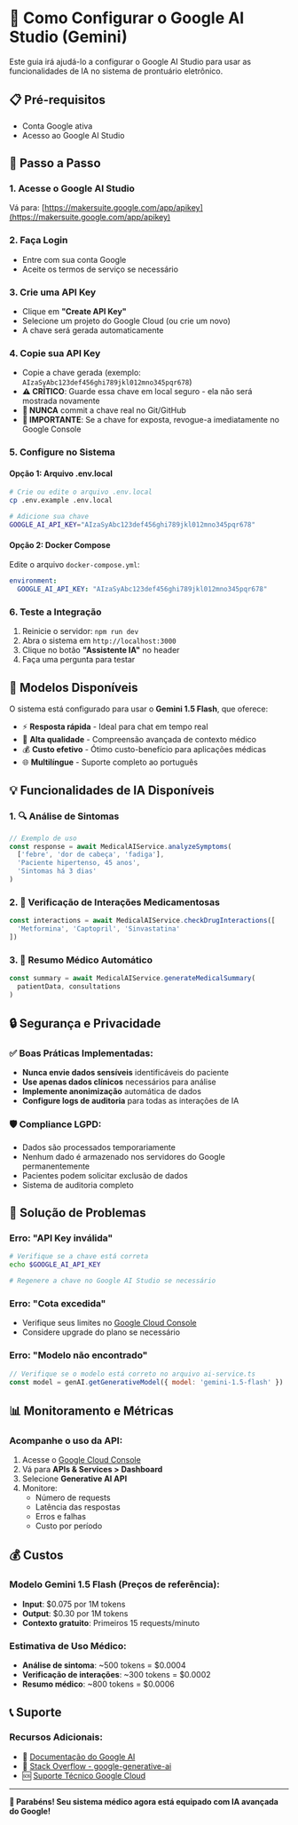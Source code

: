 # 🤖 Como Configurar o Google AI Studio (Gemini)

Este guia irá ajudá-lo a configurar o Google AI Studio para usar as funcionalidades de IA no sistema de prontuário eletrônico.

## 📋 Pré-requisitos

- Conta Google ativa
- Acesso ao Google AI Studio

## 🚀 Passo a Passo

### 1. Acesse o Google AI Studio
Vá para: [https://makersuite.google.com/app/apikey](https://makersuite.google.com/app/apikey)

### 2. Faça Login
- Entre com sua conta Google
- Aceite os termos de serviço se necessário

### 3. Crie uma API Key
- Clique em **"Create API Key"**
- Selecione um projeto do Google Cloud (ou crie um novo)
- A chave será gerada automaticamente

### 4. Copie sua API Key
- Copie a chave gerada (exemplo: `AIzaSyAbc123def456ghi789jkl012mno345pqr678`)
- **⚠️ CRÍTICO**: Guarde essa chave em local seguro - ela não será mostrada novamente
- **🔐 NUNCA** commit a chave real no Git/GitHub
- **🚨 IMPORTANTE**: Se a chave for exposta, revogue-a imediatamente no Google Console

### 5. Configure no Sistema

#### Opção 1: Arquivo .env.local
```bash
# Crie ou edite o arquivo .env.local
cp .env.example .env.local

# Adicione sua chave
GOOGLE_AI_API_KEY="AIzaSyAbc123def456ghi789jkl012mno345pqr678"
```

#### Opção 2: Docker Compose
Edite o arquivo `docker-compose.yml`:
```yaml
environment:
  GOOGLE_AI_API_KEY: "AIzaSyAbc123def456ghi789jkl012mno345pqr678"
```

### 6. Teste a Integração
1. Reinicie o servidor: `npm run dev`
2. Abra o sistema em `http://localhost:3000`
3. Clique no botão **"Assistente IA"** no header
4. Faça uma pergunta para testar

## 🔧 Modelos Disponíveis

O sistema está configurado para usar o **Gemini 1.5 Flash**, que oferece:

- ⚡ **Resposta rápida** - Ideal para chat em tempo real
- 🧠 **Alta qualidade** - Compreensão avançada de contexto médico
- 💰 **Custo efetivo** - Ótimo custo-benefício para aplicações médicas
- 🌐 **Multilíngue** - Suporte completo ao português

## 💡 Funcionalidades de IA Disponíveis

### 1. 🔍 Análise de Sintomas
```javascript
// Exemplo de uso
const response = await MedicalAIService.analyzeSymptoms(
  ['febre', 'dor de cabeça', 'fadiga'],
  'Paciente hipertenso, 45 anos',
  'Sintomas há 3 dias'
)
```

### 2. 💊 Verificação de Interações Medicamentosas
```javascript
const interactions = await MedicalAIService.checkDrugInteractions([
  'Metformina', 'Captopril', 'Sinvastatina'
])
```

### 3. 📄 Resumo Médico Automático
```javascript
const summary = await MedicalAIService.generateMedicalSummary(
  patientData, consultations
)
```

## 🔒 Segurança e Privacidade

### ✅ Boas Práticas Implementadas:
- **Nunca envie dados sensíveis** identificáveis do paciente
- **Use apenas dados clínicos** necessários para análise
- **Implemente anonimização** automática de dados
- **Configure logs de auditoria** para todas as interações de IA

### 🛡️ Compliance LGPD:
- Dados são processados temporariamente
- Nenhum dado é armazenado nos servidores do Google permanentemente
- Pacientes podem solicitar exclusão de dados
- Sistema de auditoria completo

## 🔧 Solução de Problemas

### Erro: "API Key inválida"
```bash
# Verifique se a chave está correta
echo $GOOGLE_AI_API_KEY

# Regenere a chave no Google AI Studio se necessário
```

### Erro: "Cota excedida"
- Verifique seus limites no [Google Cloud Console](https://console.cloud.google.com/apis/api/generativeai.googleapis.com/quotas)
- Considere upgrade do plano se necessário

### Erro: "Modelo não encontrado"
```javascript
// Verifique se o modelo está correto no arquivo ai-service.ts
const model = genAI.getGenerativeModel({ model: 'gemini-1.5-flash' })
```

## 📊 Monitoramento e Métricas

### Acompanhe o uso da API:
1. Acesse o [Google Cloud Console](https://console.cloud.google.com)
2. Vá para **APIs & Services > Dashboard**
3. Selecione **Generative AI API**
4. Monitore:
   - Número de requests
   - Latência das respostas
   - Erros e falhas
   - Custo por período

## 💰 Custos

### Modelo Gemini 1.5 Flash (Preços de referência):
- **Input**: $0.075 por 1M tokens
- **Output**: $0.30 por 1M tokens
- **Contexto gratuito**: Primeiros 15 requests/minuto

### Estimativa de Uso Médico:
- **Análise de sintoma**: ~500 tokens = $0.0004
- **Verificação de interações**: ~300 tokens = $0.0002
- **Resumo médico**: ~800 tokens = $0.0006

## 📞 Suporte

### Recursos Adicionais:
- 📖 [Documentação do Google AI](https://ai.google.dev/docs)
- 💬 [Stack Overflow - google-generative-ai](https://stackoverflow.com/questions/tagged/google-generative-ai)
- 🆘 [Suporte Técnico Google Cloud](https://cloud.google.com/support)

---

**🎉 Parabéns! Seu sistema médico agora está equipado com IA avançada do Google!**
